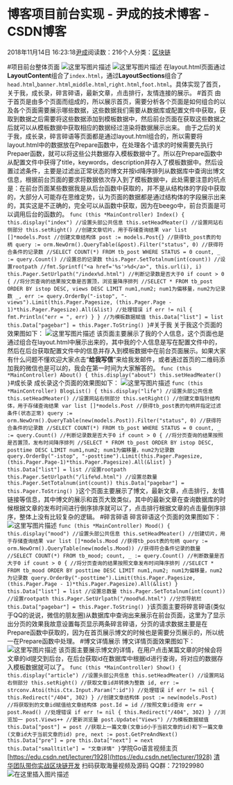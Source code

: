 
# 博客项目前台实现 - 尹成的技术博客 - CSDN博客

2018年11月14日 16:23:18[尹成](https://me.csdn.net/yincheng01)阅读数：216个人分类：[区块链](https://blog.csdn.net/yincheng01/article/category/7618299)



\#项目前台整体页面
![这里写图片描述](https://img-blog.csdn.net/20180909090515982?watermark/2/text/aHR0cHM6Ly9ibG9nLmNzZG4ubmV0L3dlaXhpbl80MjI4NjAyMw==/font/5a6L5L2T/fontsize/400/fill/I0JBQkFCMA==/dissolve/70)
![这里写图片描述](https://img-blog.csdn.net/20180909091237778?watermark/2/text/aHR0cHM6Ly9ibG9nLmNzZG4ubmV0L3dlaXhpbl80MjI4NjAyMw==/font/5a6L5L2T/fontsize/400/fill/I0JBQkFCMA==/dissolve/70)
在layout.html页面通过**LayoutContent**组合了`index.html`，通过**LayoutSections**组合了`head.html`,`banner.html`,`middle.html`,`right.html`,`foot.html`。具体实现了首页，关于我，成长录，碎言碎语，最新文章，点击排行，友情连接的展示。
\#首页
由于首页是由多个页面而组成的，所以展示首页，需要分析各个页面是如何组合的以及各个页面需要展示哪些数据，这些数据我们需要从数据库或配置文件中获取，获取到数据之后需要将这些数据添加到模板数据中，然后前台页面在获取这些数据之后就可以从模板数据中获取相应的数据经过渲染将数据展示出来。
由于之后的关于我，成长录，碎言碎语等页面都是通过layout.html组合的，所以需要将layout.html中的数据放在Prepare函数中，在处理各个请求的时候需要先执行Prepaer函数，就可以将这些公共数据存入模板数据中了。所以在Prepare函数中从配置文件中获得了title，keywords，description并存入了模板数据中。然后设置过滤条件，主要是过滤出正常状态的博文并按id降序排列从数据库中查询出博文信息，根据前台页面的要求将数据依次存入到了模板数据中，此处需要注意的坑点是：在前台页面某些数据我是从后台函数中获取的，并不是从结构体的字段中获取的，大部分人可能存在思维定势，认为页面的数据都是通过结构体的字段展示出来的，其实这是不正确的，完全可以从函数中获取，因为在beego中，前台页面是可以调用后台的函数的。
`func (this *MainController) Index() {
	this.display("index")
	//设置头部公共信息
	this.setHeadMeater()
	//设置网站右侧部分
	this.setRight()
	//创建文章切片，用于存储查询结果
	var list []*models.Post
	//创建文章结构体
	post := models.Post{}
	//获得tb_post表的句柄
	query := orm.NewOrm().QueryTable(&post).Filter("status", 0)
	//获得符合条件的记录数
	//SELECT COUNT(*) FROM tb_post WHERE STATUS = 0
	count, _ := query.Count()
	//设置总的记录数
	this.Pager.SetTotalnum(int(count))
	//设置rootpath
	//fmt.Sprintf("<a href='%s'>%d</a>", this.url(i), i)
	this.Pager.SetUrlpath("/index%d.html")
	//判断记录数是否大于0
	if count > 0 {
		//将分页查询的结果按文章是否置顶，浏览量降序排列
		//SELECT * FROM tb_post ORDER BY istop DESC, views DESC LIMIT num1,num2; num1为偏移量，num2为记录数
		_, err := query.OrderBy("-istop", "-views").Limit(this.Pager.Pagesize, (this.Pager.Page - 1)*this.Pager.Pagesize).All(&list)
		//处理错误
		if err != nil {
			fmt.Println("err = ", err)
		}
	}
	//为模板数据赋值
	this.Data["list"] = list
	this.Data["pagebar"] = this.Pager.ToString()
}`\#关于我
关于我这个页面的效果图如下：
![这里写图片描述](https://img-blog.csdn.net/20180909093555998?watermark/2/text/aHR0cHM6Ly9ibG9nLmNzZG4ubmV0L3dlaXhpbl80MjI4NjAyMw==/font/5a6L5L2T/fontsize/400/fill/I0JBQkFCMA==/dissolve/70)
该页面主要展示了我的个人信息，这个页面也是通过组合在layout.html中展示出来的，其中我的个人信息是写在配置文件中的，然后在后台获取配置文件中的信息并存入到模板数据中在前台页面展示。如果大家有什么问题不懂欢迎大家点击“**给我写信**”来给我发邮件，或者通过首页的二维码添加我的微信也是可以的，我会在第一时间为大家解答的。
[](https://img-blog.csdn.net/20180909093555998?watermark/2/text/aHR0cHM6Ly9ibG9nLmNzZG4ubmV0L3dlaXhpbl80MjI4NjAyMw==/font/5a6L5L2T/fontsize/400/fill/I0JBQkFCMA==/dissolve/70)`func (this *MainController) About() {
	this.display("about")
	this.setHeadMeater()
}`[](https://img-blog.csdn.net/20180909093555998?watermark/2/text/aHR0cHM6Ly9ibG9nLmNzZG4ubmV0L3dlaXhpbl80MjI4NjAyMw==/font/5a6L5L2T/fontsize/400/fill/I0JBQkFCMA==/dissolve/70)\#成长录
成长录这个页面的效果图如下：
![这里写图片描述](https://img-blog.csdn.net/20180909094348604?watermark/2/text/aHR0cHM6Ly9ibG9nLmNzZG4ubmV0L3dlaXhpbl80MjI4NjAyMw==/font/5a6L5L2T/fontsize/400/fill/I0JBQkFCMA==/dissolve/70)
`func (this *MainController) BlogList() {
	this.display("life")
	//设置头部公共信息
	this.setHeadMeater()
	//设置网站右侧部分
	this.setRight()
	//创建文章指针结构体，用于存储查询结果
	var list []*models.Post
	//获得tb_post表的句柄并指定过滤条件(状态正常)
	query := orm.NewOrm().QueryTable(new(models.Post)).Filter("status", 0)
	//获得符合条件的记录数
	//SELECT COUNT(*) FROM tb_post WHERE STATUS = 0
	count, _ := query.Count()
	//判断记录数是否大于0
	if count > 0 {
		//将分页查询的结果按照是否置顶，发布时间降序排列
		//SELECT * FROM tb_post ORDER BY istop DESC, posttime DESC LIMIT num1,num2; num1为偏移量，num2为记录数
		query.OrderBy("-istop", "-posttime").Limit(this.Pager.Pagesize, (this.Pager.Page-1)*this.Pager.Pagesize).All(&list)
	}
	this.Data["list"] = list
	//设置rootpath
	this.Pager.SetUrlpath("/life%d.html")
	//设置总数量
	this.Pager.SetTotalnum(int(count))
	this.Data["pagebar"] = this.Pager.ToString()
}`这个页面主要展示了博文，最新文章，点击排行，友情链接等信息，其中博文的展示和首页大致类似，其中的最新文章在查询数据库的时候根据文章的发布时间进行倒序排序就可以了，点击排行根据文章的点击量倒序排序，整体上没有比较复杂的逻辑。
\#碎言碎语
碎言碎语这个页面的效果图如下：
![这里写图片描述](https://img-blog.csdn.net/20180909100027372?watermark/2/text/aHR0cHM6Ly9ibG9nLmNzZG4ubmV0L3dlaXhpbl80MjI4NjAyMw==/font/5a6L5L2T/fontsize/400/fill/I0JBQkFCMA==/dissolve/70)
`func (this *MainController) Mood() {
	this.display("mood")
	//设置头部公共信息
	this.setHeadMeater()
	//创建切片，用于存储查询结果
	var list []*models.Mood
	//获得tb_post表的句柄
	query := orm.NewOrm().QueryTable(new(models.Mood))
	//获得符合条件记录的数量
	//SELECT COUNT(*) FROM tb_mood;
	count, _ := query.Count()
	//判断数量是否大于0
	if count > 0 {
		//将分页查询的结果按照文章发布时间降序排列
		//SELECT * FROM tb_mood ORDER BY posttime DESC LIMIT num1,num2; num1为偏移量，num2为记录数
		query.OrderBy("-posttime").Limit(this.Pager.Pagesize, (this.Pager.Page - 1)*this.Pager.Pagesize).All(&list)
	}
	this.Data["list"] = list
	//设置总数量
	this.Pager.SetTotalnum(int(count))
	//设置rootpath
	this.Pager.SetUrlpath("/mood%d.html")
	//分页导航栏
	this.Data["pagebar"] = this.Pager.ToString()
}`该页面主要将碎言碎语(类似于QQ的说说，微信的朋友圈)从数据库中查询出来展示在前台页面，这里为了显示出分页的效果我故意设置每页显示两条碎言碎语，分页的请求数据主要是在Prepare函数中获取的，因为在首页展示博文的时候也是需要分页展示的，所以统一在Prepare函数中处理。
\#博文详情展示
博文详情页面效果图如下：
![这里写图片描述](https://img-blog.csdn.net/20180909100822979?watermark/2/text/aHR0cHM6Ly9ibG9nLmNzZG4ubmV0L3dlaXhpbl80MjI4NjAyMw==/font/5a6L5L2T/fontsize/400/fill/I0JBQkFCMA==/dissolve/70)
该页面主要展示博文的详情，在用户点击某篇文章的时候会将文章的id提交到后台，在后台获取id在数据库中根据id进行查询，将对应的数据存入模板数据就可以了。
[](https://img-blog.csdn.net/20180909100822979?watermark/2/text/aHR0cHM6Ly9ibG9nLmNzZG4ubmV0L3dlaXhpbl80MjI4NjAyMw==/font/5a6L5L2T/fontsize/400/fill/I0JBQkFCMA==/dissolve/70)`func (this *MainController) Show() {
	this.display("article")
	//设置头部公共信息
	this.setHeadMeater()
	//设置网站右侧部分
	this.setRight()
	//获取文章id并转换为整数
	id, err := strconv.Atoi(this.Ctx.Input.Param(":id"))
	//处理错误
	if err != nil {
		this.Redirect("/404", 302)
	}
	//创建文章结构体
	post := new(models.Post)
	//将获取到的文章id赋值给文章结构体
	post.Id = id
	//按照文章id查询
	err = post.Read()
	//处理错误
	if err != nil {
		this.Redirect("/404", 302)
	}
	//浏览加一
	post.Views++
	//更新浏览量
	post.Update("Views")
	//为模板数据赋值
	this.Data["post"] = post
	//获取上一篇文章(文章id小于当前文章的id)和下一篇文章(文章id大于当前文章的id)
	pre, next := post.GetPreAndNext()
	this.Data["pre"] = pre
	this.Data["next"] = next
	this.Data["smalltitle"] = "文章详情"
}`[](https://img-blog.csdn.net/20180909100822979?watermark/2/text/aHR0cHM6Ly9ibG9nLmNzZG4ubmV0L3dlaXhpbl80MjI4NjAyMw==/font/5a6L5L2T/fontsize/400/fill/I0JBQkFCMA==/dissolve/70)学院Go语言视频主页
[https://edu.csdn.net/lecturer/1928](https://edu.csdn.net/lecturer/1928)
[清华团队带你实战区块链开发](https://ke.qq.com/course/344443?tuin=3d17195d)
扫码获取海量视频及源码   QQ群：721929980
![在这里插入图片描述](https://img-blog.csdnimg.cn/20181114143613461.png?x-oss-process=image/watermark,type_ZmFuZ3poZW5naGVpdGk,shadow_10,text_aHR0cHM6Ly9ibG9nLmNzZG4ubmV0L3lpbmNoZW5nMDE=,size_16,color_FFFFFF,t_70)


